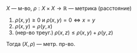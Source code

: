 $X$ — м-во, $\rho: X\times X\to \mathbb{R}$ — метрика (расстояние)
1. $\rho(x, y)\geq 0$ и $\rho(x, y)=0 \iff x=y$
2. $\rho(x, y)=\rho(y, x)$
3. (нер-во треуг.) $\rho(x, z)\leq \rho(x, y)+\rho(y, z)$

Тогда $(X, \rho)$ — метр. пр-во.